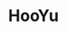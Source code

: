 ---
facebook: https://facebook.com/hooyucom
linkedin: https://linkedin.com/company/hooyu.com
logohandle: hooyu
sort: hooyu
title: HooYu
twitter: https://x.com/hooyucom
website: https://www.hooyu.com/
---